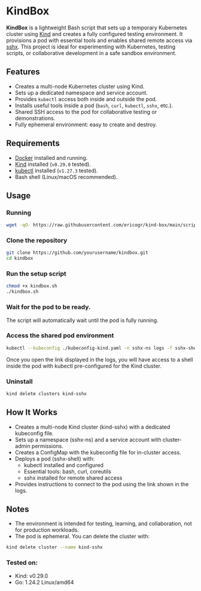 # KindBox

**KindBox** is a lightweight Bash script that sets up a temporary Kubernetes cluster using [Kind](https://kind.sigs.k8s.io/) and creates a fully configured testing environment. It provisions a pod with essential tools and enables shared remote access via [sshx](https://sshx.io/). This project is ideal for experimenting with Kubernetes, testing scripts, or collaborative development in a safe sandbox environment.

## Features

- Creates a multi-node Kubernetes cluster using Kind.
- Sets up a dedicated namespace and service account.
- Provides `kubectl` access both inside and outside the pod.
- Installs useful tools inside a pod (`bash`, `curl`, `kubectl`, `sshx`, etc.).
- Shared SSH access to the pod for collaborative testing or demonstrations.
- Fully ephemeral environment: easy to create and destroy.

## Requirements

- [Docker](https://www.docker.com/) installed and running.
- [Kind](https://kind.sigs.k8s.io/) installed (`v0.29.0` tested).
- [kubectl](https://kubernetes.io/docs/tasks/tools/) installed (`v1.27.3` tested).
- Bash shell (Linux/macOS recommended).

## Usage

### Running
```bash
wget -qO- https://raw.githubusercontent.com/ericogr/kind-box/main/script.sh | bash
```
### Clone the repository

```bash
git clone https://github.com/yourusername/kindbox.git
cd kindbox
```
### Run the setup script

```bash
chmod +x kindbox.sh
./kindbox.sh
```

### Wait for the pod to be ready.
The script will automatically wait until the pod is fully running.

### Access the shared pod environment

```bash
kubectl --kubeconfig ./kubeconfig-kind.yaml -n sshx-ns logs -f sshx-shell
```
Once you open the link displayed in the logs, you will have access to a shell inside the pod with kubectl pre-configured for the Kind cluster.

### Uninstall

```bash
kind delete clusters kind-sshx
```

## How It Works
- Creates a multi-node Kind cluster (kind-sshx) with a dedicated kubeconfig file.
- Sets up a namespace (sshx-ns) and a service account with cluster-admin permissions.
- Creates a ConfigMap with the kubeconfig file for in-cluster access.
- Deploys a pod (sshx-shell) with:
  - kubectl installed and configured
  - Essential tools: bash, curl, coreutils
  - sshx installed for remote shared access
- Provides instructions to connect to the pod using the link shown in the logs.

## Notes
- The environment is intended for testing, learning, and collaboration, not for production workloads.
- The pod is ephemeral. You can delete the cluster with:

```bash
kind delete cluster --name kind-sshx
```

### Tested on:

- Kind: v0.29.0
- Go: 1.24.2
  Linux/amd64
